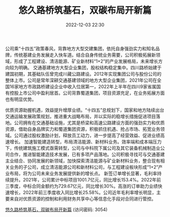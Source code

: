 ﻿---
title: 悠久路桥筑基石，双碳布局开新篇
date: 2022-12-03 22:30
tags:
- 四川路桥
updated: 
---

公司乘“十四五”政策春风，背靠地方大型交建集团，依托自身强劲实力和知名品牌，传统基建业务发展走入快车道。结合自身传统业务需要，公司积极拓展新领域，形成了工程建设、清洁能源、矿业新材料“1+2”的产业发展格局，未来增长方向较为明确。
交通基建地方大型企业集团，股权结构稳定集中。四川路桥始建于建国初期，其基础队伍曾完成川藏公路建设。2012年实现集团公司与股份公司的整体上市。公司是常年深耕交通基建领域的地方大型企业集团，2021年公司在全国16家地方市政路桥建设企业中收入位居第一，2022年上半年在四川9家省属国有控股上市公司中盈利居首。公司背靠蜀道集团，项目资源充足，在业务拓展方面也有明显优势。
<!-- more -->
优质资源助握机遇，效益提升增厚业绩。“十四五”总规划下，国家和地方陆续出台交通运输发展政策规划，推进重大战略布局，并以实际的稳增长措施促进项目落地。公司拥有在交通基础设施，尤其是桥梁和高速公路建设方面的强劲实力和优质资源，借助自身品牌实力和蜀道集团资源，积极抓住机遇、抢占市场、拓宽业务领域。公司通过股权激励计划，释放员工动力，进一步提高了经营效益、促进业绩高速增长。
加速智能建造转型，布局清洁能源、新材料业务。效率端和成本端压力下，传统建筑施工模式亟需转型，公司与中科院下属公司及其它装备机械制造业公司合作，推进智能建造技术发展，已有多项产品落地。公司积极寻找可与交通基建主业结合、协同发展的新领域，加快探索清洁能源与矿业新材料业务，整合现有相关业务的子公司，成立清洁能源公司和新材料公司，与工程建设板块形成“1+2”产业布局，将为公司未来业务发展提供新的增长点。
新签订单增长显著，毛利率持续提升。2021年，公司累计中标项目1001.7亿元，同比增长153.4%。2022年前三季度，中标合同金额约为729.67亿元，同比增长30%。高涨的订单助力业绩快速增长，2022年前三季度收入同比增长25.58%。公司近年毛利率增长明显，主要来自对优质资源的控制和利用财务共享中心等信息化手段对合同进行管控。

[悠久路桥筑基石，双碳布局开新篇](https://url12.ctfile.com/f/3948612-739735901-b98180?p=3054)
(访问密码: 3054)

